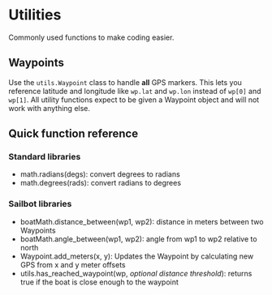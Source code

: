 # Utilities
Commonly used functions to make coding easier.

## Waypoints
Use the `utils.Waypoint` class to handle **all** GPS markers. This lets you reference latitude and longitude like `wp.lat` and `wp.lon` instead of `wp[0]` and `wp[1]`.
All utility functions expect to be given a Waypoint object and will not work with anything else.

## Quick function reference
### Standard libraries
- math.radians(degs): convert degrees to radians
- math.degrees(rads): convert radians to degrees
### Sailbot libraries
- boatMath.distance_between(wp1, wp2): distance in meters between two Waypoints
- boatMath.angle_between(wp1, wp2): angle from wp1 to wp2 relative to north
- Waypoint.add_meters(x, y): Updates the Waypoint by calculating new GPS from x and y meter offsets
- utils.has_reached_waypoint(wp, *optional distance threshold*): returns true if the boat is close enough to the waypoint